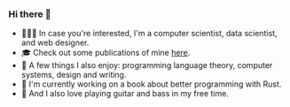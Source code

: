 ### Hi there 👋

- 👨🏻‍💻 In case you're interested, I'm a computer scientist, data scientist, and web designer.
- 🎓 Check out some publications of mine [here](https://base.ustc.edu.cn/publications).
- 🎨 A few things I also enjoy: programming language theory, computer systems, design and writing.
- 📘 I'm currently working on a book about better programming with Rust.
- 🎸 And I also love playing guitar and bass in my free time.
